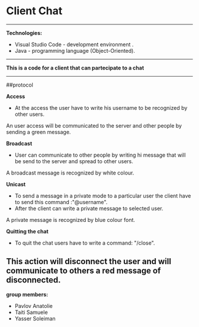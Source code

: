 # Client Chat
 ---
 ****Technologies:****
 - Visual Studio Code - development environment .
 - Java - programming language (Object-Oriented).

---
**This is a code for a client that can partecipate to a chat**

---
##protocol

**Access**
- At the access the user have to write his username to be recognized by other users.

An user access will be communicated to the server and other people by sending a green message.

**Broadcast**
- User can communicate to other people by writing hi message that will be send to the server and spread to other users.

A broadcast message is recognized by white colour.

**Unicast**
- To send a message in a private mode to a particular user the client have to send this command :"@username".
- After the client can write a private message to selected user.

A private message is recognized by blue colour font.

**Quitting the chat**
- To quit the chat users have to write a command: "/close".

This action will disconnect the user and will communicate to others a red message of disconnected.
---

**group members:**

 - Pavlov Anatolie
 - Taiti Samuele
 - Yasser Soleiman

